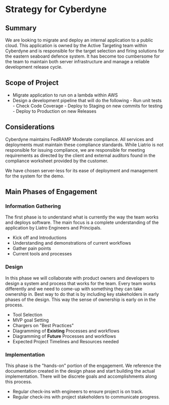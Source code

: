 # Strategy for Cyberdyne

## Summary
We are looking to migrate and deploy an internal application to a public cloud.  This application is owned by the Active Targeting team within Cyberdyne and is responsible for the target selection and firing solutions for the eastern seaboard defence system.  It has become too cumbersome for the team to maintain both server infrastructure and manage a reliable development release cycle.


## Scope of Project
- Migrate application to run on a lambda within AWS
- Design a development pipeline that will do the following
		- Run unit tests
		- Check Code Coverage
		- Deploy to Staging on new commits for testing
		- Deploy to Production on new Releases

## Considerations
Cyberdyne maintains FedRAMP Moderate compliance.  All services and deployments must maintain these compliance standards.  While Liatrio is not responsible for issuing compliance, we are responsible for meeting requirements as directed by the client and external auditors found in the compliance worksheet provided by the customer.


We have chosen server-less for its ease of deployment and management for the system for the demo. 

##  Main Phases of Engagement

### Information Gathering
The first phase is to understand what is currently the way the team works and deploys software.  The main focus is a complete understanding of the application by Liatro Engineers and Principals.

 - Kick off and Introductions
 - Understanding and demonstrations of current workflows
 - Gather pain points
 - Current tools and processes


### Design
In this phase we will collaborate with product owners and developers to design a system and process that works for the team. Every team works differently and we need to come-up with something they can take ownership in.  Best way to do that is by including key stakeholders in early phases of the design.  This way the sense of ownership is early on in the process.

- Tool Selection
- MVP goal Setting
- Chargers on "Best Practices"
- Diagramming of **Existing** Processes and workflows
- Diagramming of **Future** Processes and workflows
- Expected Project Timelines and Resources needed

### Implementation
This phase is the "hands-on" portion of the engagement.  We reference the documentation created in the design phase and start building the actual implementation.  There will be discrete goals and accomplishments along this process.

- Regular check-ins with engineers to ensure project is on track.
- Regular check-ins with project stakeholders to communicate progress.